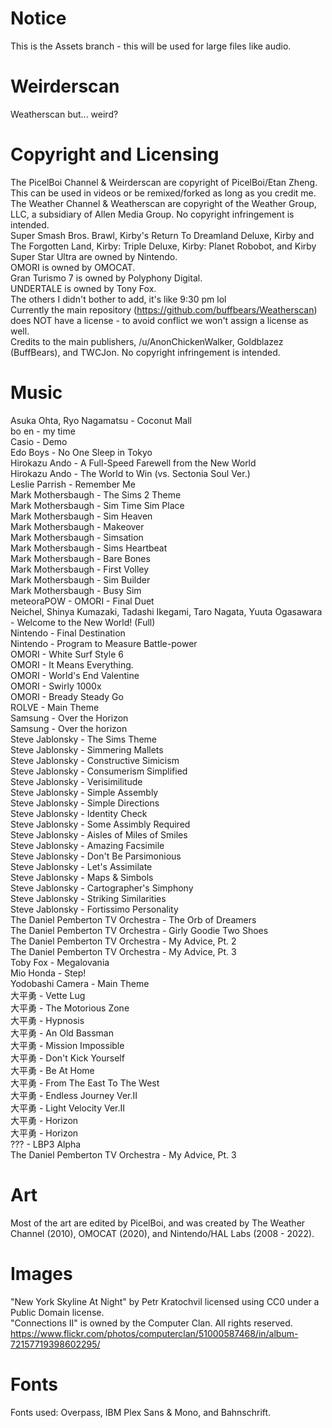# Notice
This is the Assets branch - this will be used for large files like audio.
# Weirderscan
Weatherscan but... weird?
# Copyright and Licensing
The PicelBoi Channel & Weirderscan are copyright of PicelBoi/Etan Zheng. This can be used in videos or be remixed/forked as long as you credit me. \
The Weather Channel & Weatherscan are copyright of the Weather Group, LLC, a subsidiary of Allen Media Group. No copyright infringement is intended. \
Super Smash Bros. Brawl, Kirby's Return To Dreamland Deluxe, Kirby and The Forgotten Land, Kirby: Triple Deluxe, Kirby: Planet Robobot, and Kirby Super Star Ultra are owned by Nintendo. \
OMORI is owned by OMOCAT. \
Gran Turismo 7 is owned by Polyphony Digital. \
UNDERTALE is owned by Tony Fox. \
The others I didn't bother to add, it's like 9:30 pm lol \
Currently the main repository (https://github.com/buffbears/Weatherscan) does NOT have a license - to avoid conflict we won't assign a license as well. \
Credits to the main publishers, /u/AnonChickenWalker, Goldblazez (BuffBears), and TWCJon. 
No copyright infringement is intended.
# Music
Asuka Ohta, Ryo Nagamatsu  -  Coconut Mall \
bo en  -  my time \
Casio  -  Demo \
Edo Boys  -  No One Sleep in Tokyo \
Hirokazu Ando  -  A Full-Speed Farewell from the New World \
Hirokazu Ando  -  The World to Win (vs. Sectonia Soul Ver.) \
Leslie Parrish  -  Remember Me \
Mark Mothersbaugh  -  The Sims 2 Theme \
Mark Mothersbaugh  -  Sim Time Sim Place \
Mark Mothersbaugh  -  Sim Heaven \
Mark Mothersbaugh  -  Makeover \
Mark Mothersbaugh  -  Simsation \
Mark Mothersbaugh  -  Sims Heartbeat \
Mark Mothersbaugh  -  Bare Bones \
Mark Mothersbaugh  -  First Volley \
Mark Mothersbaugh  -  Sim Builder \
Mark Mothersbaugh  -  Busy Sim \
meteoraPOW  -  OMORI - Final Duet \
Neichel, Shinya Kumazaki, Tadashi Ikegami, Taro Nagata, Yuuta Ogasawara  -  Welcome to the New World! (Full) \
Nintendo  -  Final Destination \
Nintendo  -  Program to Measure Battle-power \
OMORI  -  White Surf Style 6 \
OMORI  -  It Means Everything. \
OMORI  -  World's End Valentine \
OMORI  -  Swirly 1000x \
OMORI  -  Bready Steady Go \
ROLVE  -  Main Theme \
Samsung  -  Over the Horizon \
Samsung  -  Over the horizon \
Steve Jablonsky  -  The Sims Theme \
Steve Jablonsky  -  Simmering Mallets \
Steve Jablonsky  -  Constructive Simicism \
Steve Jablonsky  -  Consumerism Simplified \
Steve Jablonsky  -  Verisimilitude \
Steve Jablonsky  -  Simple Assembly \
Steve Jablonsky  -  Simple Directions \
Steve Jablonsky  -  Identity Check \
Steve Jablonsky  -  Some Assimbly Required \
Steve Jablonsky  -  Aisles of Miles of Smiles \
Steve Jablonsky  -  Amazing Facsimile \
Steve Jablonsky  -  Don't Be Parsimonious \
Steve Jablonsky  -  Let's Assimilate \
Steve Jablonsky  -  Maps & Simbols \
Steve Jablonsky  -  Cartographer's Simphony \
Steve Jablonsky  -  Striking Similarities \
Steve Jablonsky  -  Fortissimo Personality \
The Daniel Pemberton TV Orchestra  -  The Orb of Dreamers \
The Daniel Pemberton TV Orchestra  -  Girly Goodie Two Shoes \
The Daniel Pemberton TV Orchestra  -  My Advice, Pt. 2 \
The Daniel Pemberton TV Orchestra  -  My Advice, Pt. 3 \
Toby Fox  -  Megalovania \
Mio Honda  -  Step! \
Yodobashi Camera  -  Main Theme \
大平勇  -  Vette Lug \
大平勇  -  The Motorious Zone \
大平勇  -  Hypnosis \
大平勇  -  An Old Bassman \
大平勇  -  Mission Impossible \
大平勇  -  Don't Kick Yourself \
大平勇  -  Be At Home \
大平勇  -  From The East To The West \
大平勇  -  Endless Journey Ver.II \
大平勇  -  Light Velocity Ver.II \
大平勇  -  Horizon \
大平勇  -  Horizon \
???  -  LBP3 Alpha \
The Daniel Pemberton TV Orchestra  -  My Advice, Pt. 3 
# Art
Most of the art are edited by PicelBoi, and was created by The Weather Channel (2010), OMOCAT (2020), and Nintendo/HAL Labs (2008 - 2022).
# Images
"New York Skyline At Night" by Petr Kratochvil licensed using CC0 under a Public Domain license. \
"Connections II" is owned by the Computer Clan. All rights reserved. https://www.flickr.com/photos/computerclan/51000587468/in/album-72157719398602295/
# Fonts
Fonts used: Overpass, IBM Plex Sans & Mono, and Bahnschrift.


